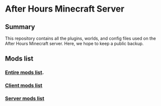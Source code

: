 # After Hours Minecraft Server


## Summary
This repository contains all the plugins, worlds, and config files used on the After Hours Minecraft server. Here, we hope to keep a public backup.

## Mods list
### [Entire mods list](https://github.com/Sloofy/After-Hours-Minecraft-Server/blob/master/entire-modslist).
### [Client mods list](https://github.com/Sloofy/After-Hours-Minecraft-Server/blob/master/client-modslist.md)
### [Server mods list](https://github.com/Sloofy/After-Hours-Minecraft-Server/blob/master/server-modslist.md)
